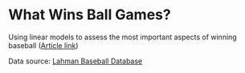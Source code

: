 # What Wins Ball Games?
Using linear models to assess the most important aspects of winning baseball ([Article link](https://www.bruinsportsanalytics.com/post/what-wins-ball-games)) 

Data source: [Lahman Baseball Database](http://seanlahman.com/)

